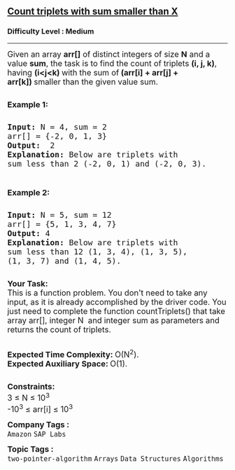 <h2><a href="https://www.geeksforgeeks.org/problems/count-triplets-with-sum-smaller-than-x5549/1?page=3&difficulty=Easy,Medium&sprint=94ade6723438d94ecf0c00c3937dad55&sortBy=submissions">Count triplets with sum smaller than X</a></h2><h3>Difficulty Level : Medium</h3><hr><div class="problems_problem_content__Xm_eO"><p><span style="font-size: 18px;">Given an array <strong>arr[]</strong> of distinct integers of size <strong>N</strong> and a value <strong>sum</strong>, the task is to find the count of triplets <strong>(i, j, k)</strong>, having <strong>(i&lt;j&lt;k)&nbsp;</strong>with the sum of<strong> <strong>(arr[i] + arr[j] + arr[k])</strong>&nbsp;</strong>smaller than the given value sum.</span></p>
<p><br><strong><span style="font-size: 18px;"><strong>Example 1:</strong></span></strong></p>
<pre><strong>
<span style="font-size: 18px;"><strong>Input: </strong></span></strong><span style="font-size: 18px;">N = 4, sum = 2
arr[] = {-2, 0, 1, 3}</span><strong><span style="font-size: 18px;">
<strong>Output:</strong>  </span></strong><span style="font-size: 18px;">2</span><strong><span style="font-size: 18px;">
<strong>Explanation</strong>: </span></strong><span style="font-size: 18px;">Below are triplets with 
sum less than 2 (-2, 0, 1) and (-2, 0, 3). </span>
</pre>
<p>&nbsp;</p>
<p><strong><span style="font-size: 18px;"><strong>Example 2:</strong></span></strong></p>
<pre><strong>
<span style="font-size: 18px;"><strong>Input: </strong></span></strong><span style="font-size: 18px;">N = 5, sum = 12
arr[] = {5, 1, 3, 4, 7}</span><strong><span style="font-size: 18px;">
<strong>Output:</strong> </span></strong><span style="font-size: 18px;">4</span><strong><span style="font-size: 18px;">
<strong>Explanation</strong>: </span></strong><span style="font-size: 18px;">Below are triplets with 
sum less than 12 (1, 3, 4), (1, 3, 5), 
(1, 3, 7) and (1, 4, 5).
</span></pre>
<p><br><strong><span style="font-size: 18px;"><strong>Your Task:</strong></span></strong><br><span style="font-size: 18px;">This is a function problem. You don't need to take any input, as it is already accomplished by the driver code. You just need to complete the function countTriplets() that take array arr[],&nbsp;integer N&nbsp; and integer&nbsp;sum&nbsp;as parameters and returns the count of triplets.</span></p>
<p><br><strong><span style="font-size: 18px;"><strong>Expected Time Complexity:</strong> </span></strong><span style="font-size: 18px;">O(N<sup>2</sup>).</span><br><strong><span style="font-size: 18px;"><strong>Expected Auxiliary Space:</strong> </span></strong><span style="font-size: 18px;">O(1).</span></p>
<div><br><strong><span style="font-size: 18px;"><strong>Constraints:</strong></span></strong><br><span style="font-size: 18px;">3 ≤ N ≤ 10<sup>3</sup></span></div>
<div><span style="font-size: 18px;">-10<sup>3</sup>&nbsp;≤ arr[i]&nbsp;≤ 10<sup>3</sup></span></div></div><p><span style=font-size:18px><strong>Company Tags : </strong><br><code>Amazon</code>&nbsp;<code>SAP Labs</code>&nbsp;<br><p><span style=font-size:18px><strong>Topic Tags : </strong><br><code>two-pointer-algorithm</code>&nbsp;<code>Arrays</code>&nbsp;<code>Data Structures</code>&nbsp;<code>Algorithms</code>&nbsp;